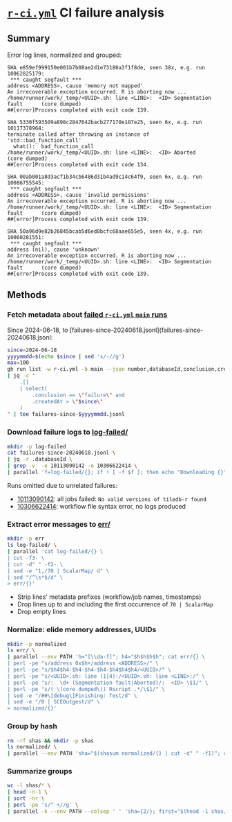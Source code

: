 # [`r-ci.yml`] CI failure analysis

## Summary
Error log lines, normalized and grouped:
```
SHA e859ef999150e001b7b08ae2d1e73180a3f1f8de, seen 38x, e.g. run 10062825179:
 *** caught segfault ***
address <ADDRESS>, cause 'memory not mapped'
An irrecoverable exception occurred. R is aborting now ...
/home/runner/work/_temp/<UUID>.sh: line <LINE>:  <ID> Segmentation fault      (core dumped)
##[error]Process completed with exit code 139.

SHA 5330f593509a898c2847642bacb277170e107e25, seen 6x, e.g. run 10117378964:
terminate called after throwing an instance of 'std::bad_function_call'
  what():  bad_function_call
/home/runner/work/_temp/<UUID>.sh: line <LINE>:  <ID> Aborted                 (core dumped)
##[error]Process completed with exit code 134.

SHA 00ab001a8d3acf1b34cb6486d31b4ad9c14c64f9, seen 6x, e.g. run 10086755545:
 *** caught segfault ***
address <ADDRESS>, cause 'invalid permissions'
An irrecoverable exception occurred. R is aborting now ...
/home/runner/work/_temp/<UUID>.sh: line <LINE>:  <ID> Segmentation fault      (core dumped)
##[error]Process completed with exit code 139.

SHA 50a96d9e82b26845bcab5d6ed0bcfc68aae655e5, seen 4x, e.g. run 10060281551:
 *** caught segfault ***
address (nil), cause 'unknown'
An irrecoverable exception occurred. R is aborting now ...
/home/runner/work/_temp/<UUID>.sh: line <LINE>:  <ID> Segmentation fault      (core dumped)
##[error]Process completed with exit code 139.
```

## Methods
### Fetch metadata about [failed `r-ci.yml` `main` runs][r-ci main failures]
Since 2024-06-18, to [failures-since-20240618.jsonl](failures-since-20240618.jsonl:
```bash
since=2024-06-18
yyyymmdd=$(echo $since | sed 's/-//g')
max=100
gh run list -w r-ci.yml -b main --json number,databaseId,conclusion,createdAt -L $max \
| jq -c "
    .[]
    | select(
        .conclusion == \"failure\" and
        .createdAt > \"$since\"
    )
" | tee failures-since-$yyyymmdd.jsonl
```

### Download failure logs to [log-failed/](log-failed/)
```bash
mkdir -p log-failed
cat failures-since-20240618.jsonl \
| jq -r .databaseId \
| grep -v  -e 10113090142 -e 10306622414 \
| parallel 'f=log-failed/{}; if ! [ -f $f ]; then echo "Downloading {}"; gh run view {} --log-failed > $f; fi'
```
Runs omitted due to unrelated failures:
- [10113090142]: all jobs failed: `No valid versions of tiledb-r found`
- [10306622414]: workflow file syntax error, no logs produced

### Extract error messages to [err/](err/)
```bash
mkdir -p err
ls log-failed/ \
| parallel 'cat log-failed/{} \
| cut -f3- \
| cut -d" " -f2- \
| sed -e "1,/70 | ScalarMap/ d" \
| sed "/^\s*$/d" \
> err/{}'
```
- Strip lines' metadata prefixes (workflow/job names, timestamps)
- Drop lines up to and including the first occurrence of `70 | ScalarMap`
- Drop empty lines

### Normalize: elide memory addresses, UUIDs
```bash
mkdir -p normalized
ls err/ \
| parallel --env PATH 'h="[\\da-f]"; h4="$h$h$h$h"; cat err/{} \
| perl -pe "s/address 0x$h+/address <ADDRESS>/" \
| perl -pe "s/$h4$h4-$h4-$h4-$h4-$h4$h4$h4/<UUID>/" \
| perl -pe "s/<UUID>.sh: line (1|4):/<UUID>.sh: line <LINE>:/" \
| perl -pe "s/:  \d+ (Segmentation fault|Aborted)/:  <ID> \$1/" \
| perl -pe "s/( \(core dumped\)) Rscript .*/\$1/" \
| sed -e "/##\[debug\]Finishing: Test/d" \
| sed -e "/0 | SCEOutgest/d" \
> normalized/{}'
```

### Group by hash
```bash
rm -rf shas && mkdir -p shas
ls normalized/ \
| parallel --env PATH 'sha="$(shasum normalized/{} | cut -d" " -f1)"; echo {} >> shas/$sha'
```

### Summarize groups
```bash
wc -l shas/* \
| head -n-1 \
| sort -nr \
| perl -pe 's/^ +//g' \
| parallel -k --env PATH --colsep ' ' 'sha={2/}; first="$(head -1 shas/$sha)"; echo "SHA $sha, seen {1}x, e.g. run $first:"; cat normalized/$first; echo'
```

[`r-ci.yml`]: https://github.com/single-cell-data/TileDB-SOMA/actions/workflows/r-ci.yml
[10113090142]: https://github.com/single-cell-data/TileDB-SOMA/actions/runs/10113090142
[10306622414]: https://github.com/single-cell-data/TileDB-SOMA/actions/runs/10306622414

[r-ci main failures]: https://github.com/single-cell-data/TileDB-SOMA/actions/workflows/r-ci.yml?query=branch%3Amain+is%3Afailure